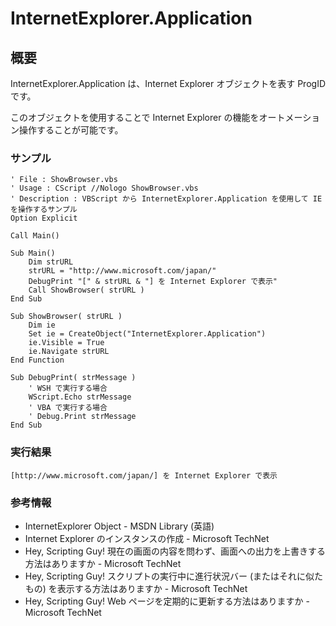 # InternetExplorer.Application
## 概要
InternetExplorer.Application は、Internet Explorer オブジェクトを表す ProgID です。

このオブジェクトを使用することで Internet Explorer の機能をオートメーション操作することが可能です。

### サンプル
```vbscript
' File : ShowBrowser.vbs
' Usage : CScript //Nologo ShowBrowser.vbs
' Description : VBScript から InternetExplorer.Application を使用して IE を操作するサンプル
Option Explicit

Call Main()

Sub Main()
    Dim strURL
    strURL = "http://www.microsoft.com/japan/"
    DebugPrint "[" & strURL & "] を Internet Explorer で表示"
    Call ShowBrowser( strURL )
End Sub

Sub ShowBrowser( strURL )
    Dim ie
    Set ie = CreateObject("InternetExplorer.Application")
    ie.Visible = True
    ie.Navigate strURL
End Function

Sub DebugPrint( strMessage )
    ' WSH で実行する場合
    WScript.Echo strMessage
    ' VBA で実行する場合
    ' Debug.Print strMessage
End Sub
```

### 実行結果
```
[http://www.microsoft.com/japan/] を Internet Explorer で表示
```

### 参考情報
- InternetExplorer Object - MSDN Library (英語)
- Internet Explorer のインスタンスの作成 - Microsoft TechNet
- Hey, Scripting Guy! 現在の画面の内容を問わず、画面への出力を上書きする方法はありますか - Microsoft TechNet
- Hey, Scripting Guy! スクリプトの実行中に進行状況バー (またはそれに似たもの) を表示する方法はありますか - Microsoft TechNet
- Hey, Scripting Guy! Web ページを定期的に更新する方法はありますか - Microsoft TechNet
